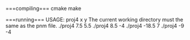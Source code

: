 ===compiling===
cmake
make

===running===
USAGE: proj4 x y
The current working directory must the same as the pnm file.
./proj4 7.5 5.5
./proj4 8.5 -4
./proj4 -18.5 7
./proj4 -9 -4
